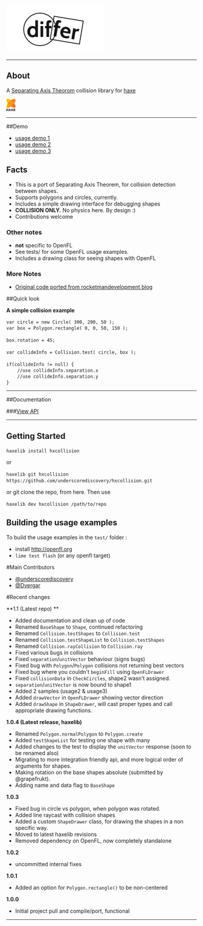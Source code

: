 
[![Logo](docs/images/logo.png)](./index.html)

--- 
## About

A [Separating Axis Theorom](http://en.wikipedia.org/wiki/Hyperplane_separation_theorem) collision library for [haxe](http://haxe.org)

[ ![haxe](docs/images/haxe.png) ](http://haxe.org)

----

##Demo

- [usage demo 1](http://underscorediscovery.com/sven/hxcollision/usage1)
- [usage demo 2](http://underscorediscovery.com/sven/hxcollision/usage2)
- [usage demo 3](http://underscorediscovery.com/sven/hxcollision/usage3)

## Facts

- This is a port of Separating Axis Theorem, for collision detection between shapes.
- Supports polygons and circles, currently.
- Includes a simple drawing interface for debugging shapes
- **COLLISION ONLY.** No physics here. By design :)
- Contributions welcome

### Other notes 

- **not** specific to OpenFL
- See tests/ for some OpenFL usage examples.
- Includes a drawing class for seeing shapes with OpenFL

### More Notes

- [Original code ported from rocketmandevelopment blog](http://rocketmandevelopment.com/2010/05/19/separation-of-axis-theorem-for-collision-detection/)

##Quick look

**A simple collision example**

    var circle = new Circle( 300, 200, 50 );
    var box = Polygon.rectangle( 0, 0, 50, 150 );

    box.rotation = 45;

    var collideInfo = Collision.test( circle, box );

    if(collideInfo != null) {
    	//use collideInfo.separation.x
    	//use collideInfo.separation.y
    }

----

##Documentation

###[View API](api/index.html)   

---

## Getting Started

`haxelib install hxcollision`

or 

`haxelib git hxcollision https://github.com/underscorediscovery/hxcollision.git`

or git clone the repo, from here. Then use 

`haxelib dev hxcollision /path/to/repo`

## Building the usage examples

To build the usage examples in the `test/` folder :

- install http://openfl.org
- `lime test flash` (or any openfl target)

#Main Contributors

- [@underscorediscovery](http://github.com/underscorediscovery)
- [@Dvergar](http://github.com/Dvergar)

#Recent changes

**1.1 (Latest repo) **
 - Added documentation and clean up of code
 - Renamed `BaseShape` to `Shape`, continued refactoring
 - Renamed `Collision.testShapes` to `Collision.test`
 - Renamed `Collision.testShapeList` to `Collision.testShapes`
 - Renamed `Collision.rayCollision` to `Collision.ray`
 - Fixed various bugs in collisions
 - Fixed `separation`/`unitVector` behaviour (signs bugs)
 - Fixed bug with `Polygon`/`Polygon` collisions not returning best vectors 
 - Fixed bug where you couldn't `beginFill` using `OpenFLDrawer`
 - Fixed `collisionData` in `CheckCircles`, shape2 wasn't assigned.
 - `separation`/`unitVector` is now bound to shape1
 - Added 2 samples (usage2 & usage3)
 - Added `drawVector` in `OpenFLDrawer` showing vector direction
 - Added `drawShape` in `ShapeDrawer`, will cast proper types and call appropriate drawing functions.

**1.0.4 (Latest release, haxelib)**
 - Renamed `Polygon.normalPolygon` to `Polygon.create`
 - Added `testShapeList` for testing one shape with many
 - Added changes to the test to display the `unitVector` response (soon to be renamed also)
 - Migrating to more integration friendly api, and more logical order of arguments for shapes. 
 - Making rotation on the base shapes absolute (submitted by @grapefrukt). 
 - Adding name and data flag to `BaseShape`

**1.0.3**
 - Fixed bug in circle vs polygon, when polygon was rotated.
 - Added line raycast with collision shapes
 - Added a custom `ShapeDrawer` class, for drawing the shapes in a non specific way. 
 - Moved to latest haxelib revisions
 - Removed dependency on OpenFL, now completely standalone 
 
**1.0.2**
 - uncommitted internal fixes

**1.0.1**
 - Added an option for `Polygon.rectangle()` to be non-centered
 
**1.0.0** 
 - Initial project pull and compile/port, functional

---

&nbsp;

